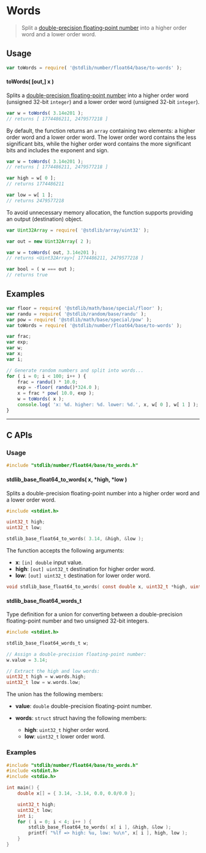 <!--

@license Apache-2.0

Copyright (c) 2018 The Stdlib Authors.

Licensed under the Apache License, Version 2.0 (the "License");
you may not use this file except in compliance with the License.
You may obtain a copy of the License at

   http://www.apache.org/licenses/LICENSE-2.0

Unless required by applicable law or agreed to in writing, software
distributed under the License is distributed on an "AS IS" BASIS,
WITHOUT WARRANTIES OR CONDITIONS OF ANY KIND, either express or implied.
See the License for the specific language governing permissions and
limitations under the License.

-->

# Words

> Split a [double-precision floating-point number][ieee754] into a higher order word and a lower order word.

<section class="usage">

## Usage

```javascript
var toWords = require( '@stdlib/number/float64/base/to-words' );
```

#### toWords( \[out,] x )

Splits a [double-precision floating-point number][ieee754] into a higher order word (unsigned 32-bit `integer`) and a lower order word (unsigned 32-bit `integer`).

```javascript
var w = toWords( 3.14e201 );
// returns [ 1774486211, 2479577218 ]
```

By default, the function returns an `array` containing two elements: a higher order word and a lower order word. The lower order word contains the less significant bits, while the higher order word contains the more significant bits and includes the exponent and sign.

```javascript
var w = toWords( 3.14e201 );
// returns [ 1774486211, 2479577218 ]

var high = w[ 0 ];
// returns 1774486211

var low = w[ 1 ];
// returns 2479577218
```

To avoid unnecessary memory allocation, the function supports providing an output (destination) object.

```javascript
var Uint32Array = require( '@stdlib/array/uint32' );

var out = new Uint32Array( 2 );

var w = toWords( out, 3.14e201 );
// returns <Uint32Array>[ 1774486211, 2479577218 ]

var bool = ( w === out );
// returns true
```

</section>

<!-- /.usage -->

<section class="examples">

## Examples

<!-- eslint no-undef: "error" -->

```javascript
var floor = require( '@stdlib/math/base/special/floor' );
var randu = require( '@stdlib/random/base/randu' );
var pow = require( '@stdlib/math/base/special/pow' );
var toWords = require( '@stdlib/number/float64/base/to-words' );

var frac;
var exp;
var w;
var x;
var i;

// Generate random numbers and split into words...
for ( i = 0; i < 100; i++ ) {
    frac = randu() * 10.0;
    exp = -floor( randu()*324.0 );
    x = frac * pow( 10.0, exp );
    w = toWords( x );
    console.log( 'x: %d. higher: %d. lower: %d.', x, w[ 0 ], w[ 1 ] );
}
```

</section>

<!-- /.examples -->

<!-- C interface documentation. -->

* * *

<section class="c">

## C APIs

<!-- Section to include introductory text. Make sure to keep an empty line after the intro `section` element and another before the `/section` close. -->

<section class="intro">

</section>

<!-- /.intro -->

<!-- C usage documentation. -->

<section class="usage">

### Usage

```c
#include "stdlib/number/float64/base/to_words.h"
```

#### stdlib_base_float64_to_words( x, \*high, \*low )

Splits a double-precision floating-point number into a higher order word and a lower order word.

```c
#include <stdint.h>

uint32_t high;
uint32_t low;

stdlib_base_float64_to_words( 3.14, &high, &low );
```

The function accepts the following arguments:

-   **x**: `[in] double` input value.
-   **high**: `[out] uint32_t` destination for higher order word.
-   **low**: `[out] uint32_t` destination for lower order word.

```c
void stdlib_base_float64_to_words( const double x, uint32_t *high, uint32_t *low );
```

#### stdlib_base_float64_words_t

Type definition for a union for converting between a double-precision floating-point number and two unsigned 32-bit integers.

```c
#include <stdint.h>

stdlib_base_float64_words_t w;

// Assign a double-precision floating-point number:
w.value = 3.14;

// Extract the high and low words:
uint32_t high = w.words.high;
uint32_t low = w.words.low;
```

The union has the following members:

-   **value**: `double` double-precision floating-point number.

-   **words**: `struct` struct having the following members:

    -   **high**: `uint32_t` higher order word.
    -   **low**: `uint32_t` lower order word.

</section>

<!-- /.usage -->

<!-- C API usage notes. Make sure to keep an empty line after the `section` element and another before the `/section` close. -->

<section class="notes">

</section>

<!-- /.notes -->

<!-- C API usage examples. -->

<section class="examples">

### Examples

```c
#include "stdlib/number/float64/base/to_words.h"
#include <stdint.h>
#include <stdio.h>

int main() {
    double x[] = { 3.14, -3.14, 0.0, 0.0/0.0 };

    uint32_t high;
    uint32_t low;
    int i;
    for ( i = 0; i < 4; i++ ) {
        stdlib_base_float64_to_words( x[ i ], &high, &low );
        printf( "%lf => high: %u, low: %u\n", x[ i ], high, low );
    }
}
```

</section>

<!-- /.examples -->

</section>

<!-- /.c -->

<section class="links">

[ieee754]: https://en.wikipedia.org/wiki/IEEE_754-1985

</section>

<!-- /.links -->
